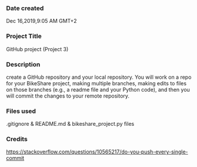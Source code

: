 ### Date created
Dec 16,2019,9:05 AM GMT+2

### Project Title
GitHub project (Project 3)

### Description
create a GitHub repository and your local repository. You will work on a repo for your BikeShare project, making multiple branches, making edits to files on those branches (e.g., a readme file and your Python code), and then you will commit the changes to your remote repository.

### Files used
.gitignore & README.md & bikeshare_project.py files

### Credits
https://stackoverflow.com/questions/10565217/do-you-push-every-single-commit


